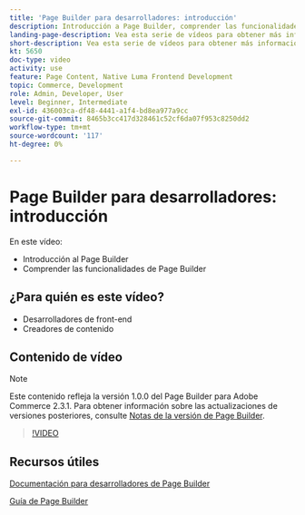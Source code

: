 ```yaml
---
title: 'Page Builder para desarrolladores: introducción'
description: Introducción a Page Builder, comprender las funcionalidades de Page Builder
landing-page-description: Vea esta serie de vídeos para obtener más información sobre Page Builder y cómo puede ampliarlo para crear experiencias de tienda óptimas [!DNL Commerce] para ti.
short-description: Vea esta serie de vídeos para obtener más información sobre Page Builder y cómo puede ampliarlo para crear experiencias de tienda óptimas [!DNL Commerce] para ti.
kt: 5650
doc-type: video
activity: use
feature: Page Content, Native Luma Frontend Development
topic: Commerce, Development
role: Admin, Developer, User
level: Beginner, Intermediate
exl-id: 436003ca-df48-4441-a1f4-bd8ea977a9cc
source-git-commit: 8465b3cc417d328461c52cf6da07f953c8250dd2
workflow-type: tm+mt
source-wordcount: '117'
ht-degree: 0%

---
```


# Page Builder para desarrolladores: introducción

En este vídeo:

- Introducción al Page Builder
- Comprender las funcionalidades de Page Builder

## ¿Para quién es este vídeo?

- Desarrolladores de front-end
- Creadores de contenido

## Contenido de vídeo

>[!NOTE]
>
>Este contenido refleja la versión 1.0.0 del Page Builder para Adobe Commerce 2.3.1. Para obtener información sobre las actualizaciones de versiones posteriores, consulte [Notas de la versión de Page Builder](https://experienceleague.adobe.com/docs/commerce-admin/page-builder/release-notes.html?lang=es).

>[!VIDEO](https://video.tv.adobe.com/v/3430887?quality=12&learn=on&captions=spa)

## Recursos útiles

[Documentación para desarrolladores de Page Builder](https://developer.adobe.com/commerce/frontend-core/page-builder/)

[Guía de Page Builder](https://experienceleague.adobe.com/docs/commerce-admin/page-builder/introduction.html?lang=es)
